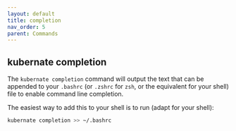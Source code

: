 ```yaml
---
layout: default
title: completion
nav_order: 5
parent: Commands
---
```


## kubernate completion

The `kubernate completion` command will output the text that can be appended to your `.bashrc` (or `.zshrc` for `zsh`, or the equivalent for your shell) file to enable command line completion.

The easiest way to add this to your shell is to run (adapt for your shell):

```bash
kubernate completion >> ~/.bashrc
```
